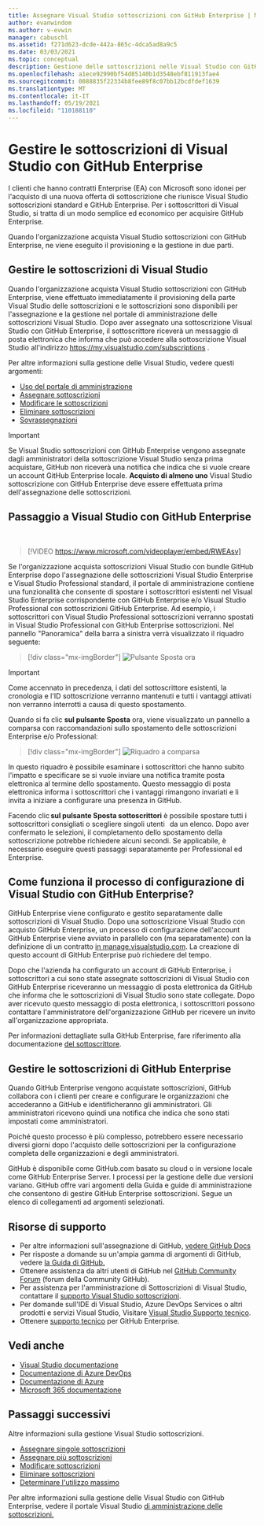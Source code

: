 ```yaml
---
title: Assegnare Visual Studio sottoscrizioni con GitHub Enterprise | Microsoft Docs
author: evanwindom
ms.author: v-evwin
manager: cabuschl
ms.assetid: f271d623-dcde-442a-865c-4dca5ad8a9c5
ms.date: 03/03/2021
ms.topic: conceptual
description: Gestione delle sottoscrizioni nelle Visual Studio con GitHub Enterprise
ms.openlocfilehash: a1ece92990bf54d85140b1d3548ebf811913fae4
ms.sourcegitcommit: 0088835f22334b8fee89f8c07bb12bcdfdef1639
ms.translationtype: MT
ms.contentlocale: it-IT
ms.lasthandoff: 05/19/2021
ms.locfileid: "110188110"
---
```

# <a name="manage-visual-studio-subscriptions-with-github-enterprise"></a>Gestire le sottoscrizioni di Visual Studio con GitHub Enterprise
I clienti che hanno contratti Enterprise (EA) con Microsoft sono idonei per l'acquisto di una nuova offerta di sottoscrizione che riunisce Visual Studio sottoscrizioni standard e GitHub Enterprise. Per i sottoscrittori di Visual Studio, si tratta di un modo semplice ed economico per acquisire GitHub Enterprise. 

Quando l'organizzazione acquista Visual Studio sottoscrizioni con GitHub Enterprise, ne viene eseguito il provisioning e la gestione in due parti.

## <a name="manage-visual-studio-subscriptions"></a>Gestire le sottoscrizioni di Visual Studio
Quando l'organizzazione acquista Visual Studio sottoscrizioni con GitHub Enterprise, viene effettuato immediatamente il provisioning della parte Visual Studio delle sottoscrizioni e le sottoscrizioni sono [](https://manage.visualstudio.com) disponibili per l'assegnazione e la gestione nel portale di amministrazione delle sottoscrizioni Visual Studio. Dopo aver assegnato una sottoscrizione Visual Studio con GitHub Enterprise, il sottoscrittore riceverà un messaggio di posta elettronica che informa che può accedere alla sottoscrizione Visual Studio all'indirizzo <https://my.visualstudio.com/subscriptions> .

Per altre informazioni sulla gestione delle Visual Studio, vedere questi argomenti:
- [Uso del portale di amministrazione](using-admin-portal.md)
- [Assegnare sottoscrizioni](assign-license.md)
- [Modificare le sottoscrizioni](edit-license.md)
- [Eliminare sottoscrizioni](delete-license.md)
- [Sovrassegnazioni](handle-overclaimed-license.md)

> [!Important]
> Se Visual Studio sottoscrizioni con GitHub Enterprise vengono assegnate dagli amministratori della sottoscrizione Visual Studio senza prima acquistare, GitHub non riceverà una notifica che indica che si vuole creare un account GitHub Enterprise locale.  **Acquisto di almeno uno** Visual Studio sottoscrizione con GitHub Enterprise deve essere effettuata prima dell'assegnazione delle sottoscrizioni.

## <a name="moving-to-visual-studio-with-github-enterprise"></a>Passaggio a Visual Studio con GitHub Enterprise
</br>

> [!VIDEO https://www.microsoft.com/videoplayer/embed/RWEAsv]

Se l'organizzazione acquista sottoscrizioni Visual Studio con bundle GitHub Enterprise dopo l'assegnazione delle sottoscrizioni Visual Studio Enterprise e Visual Studio Professional standard, il portale di amministrazione contiene una funzionalità che consente di spostare i sottoscrittori esistenti nel Visual Studio Enterprise corrispondente con GitHub Enterprise e/o Visual Studio Professional con sottoscrizioni GitHub Enterprise.  Ad esempio, i sottoscrittori con Visual Studio Professional sottoscrizioni verranno spostati in Visual Studio Professional con GitHub Enterprise sottoscrizioni. Nel pannello "Panoramica" della barra a sinistra verrà visualizzato il riquadro seguente:

   > [!div class="mx-imgBorder"]
   > ![Pulsante Sposta ora](_img/assign-github/move-now.png "Fare clic su &quot;Sposta adesso&quot; per aggiornare le sottoscrizioni Visual Studio con GitHub Enterprise sottoscrizioni")

> [!IMPORTANT]
> Come accennato in precedenza, i dati del sottoscrittore esistenti, la cronologia e l'ID sottoscrizione verranno mantenuti e tutti i vantaggi attivati non verranno interrotti a causa di questo spostamento.  


Quando si fa clic **sul pulsante Sposta** ora, viene visualizzato un pannello a comparsa con raccomandazioni sullo spostamento delle sottoscrizioni Enterprise e/o Professional:

   > [!div class="mx-imgBorder"]
   > ![Riquadro a comparsa](_img/assign-github/fly-out.png)

In questo riquadro è possibile esaminare i sottoscrittori che hanno subito l'impatto e specificare se si vuole inviare una notifica tramite posta elettronica al termine dello spostamento.  Questo messaggio di posta elettronica informa i sottoscrittori che i vantaggi rimangono invariati e li invita a iniziare a configurare una presenza in GitHub.  

Facendo clic **sul pulsante Sposta sottoscrittori** è possibile spostare tutti i sottoscrittori consigliati o scegliere singoli utenti   da un elenco.  Dopo aver confermato le selezioni, il completamento dello spostamento della sottoscrizione potrebbe richiedere alcuni secondi. Se applicabile, è necessario eseguire questi passaggi separatamente per Professional ed Enterprise.  

## <a name="what-is-the-visual-studio-with-github-enterprise-setup-process"></a>Come funziona il processo di configurazione di Visual Studio con GitHub Enterprise?
GitHub Enterprise viene configurato e gestito separatamente dalle sottoscrizioni di Visual Studio. Dopo una sottoscrizione Visual Studio con acquisto GitHub Enterprise, un processo di configurazione dell'account GitHub Enterprise viene avviato in parallelo con (ma separatamente) con la definizione di un contratto [in manage.visualstudio.com](https://manage.visualstudio.com). La creazione di questo account di GitHub Enterprise può richiedere del tempo. 

Dopo che l'azienda ha configurato un account di GitHub Enterprise, i sottoscrittori a cui sono state assegnate sottoscrizioni di Visual Studio con GitHub Enterprise riceveranno un messaggio di posta elettronica da GitHub che informa che le sottoscrizioni di Visual Studio sono state collegate. Dopo aver ricevuto questo messaggio di posta elettronica, i sottoscrittori possono contattare l'amministratore dell'organizzazione GitHub per ricevere un invito all'organizzazione appropriata.

Per informazioni dettagliate sulla GitHub Enterprise, fare riferimento alla documentazione [del sottoscrittore](access-github.md).   

## <a name="manage-github-enterprise-subscriptions"></a>Gestire le sottoscrizioni di GitHub Enterprise
Quando GitHub Enterprise vengono acquistate sottoscrizioni, GitHub collabora con i clienti per creare e configurare le organizzazioni che accederanno a GitHub e identificheranno gli amministratori.  Gli amministratori ricevono quindi una notifica che indica che sono stati impostati come amministratori.  

Poiché questo processo è più complesso, potrebbero essere necessario diversi giorni dopo l'acquisto delle sottoscrizioni per la configurazione completa delle organizzazioni e degli amministratori.

GitHub è disponibile come GitHub.com basato su cloud o in versione locale come GitHub Enterprise Server.  I processi per la gestione delle due versioni variano.  GitHub offre vari argomenti della Guida e guide di amministrazione che consentono di gestire GitHub Enterprise sottoscrizioni.  Segue un elenco di collegamenti ad argomenti selezionati.  

## <a name="support-resources"></a>Risorse di supporto
- Per altre informazioni sull'assegnazione di GitHub, [vedere GitHub Docs](https://docs.github.com/en/github/setting-up-and-managing-your-enterprise-account/managing-licenses-for-the-github-enterprise-and-visual-studio-bundle)
- Per risposte a domande su un'ampia gamma di argomenti di GitHub, vedere [la Guida di GitHub.](https://help.github.com/en)
- Ottenere assistenza da altri utenti di GitHub nel [GitHub Community Forum](https://github.community/) (forum della Community GitHub).
- Per assistenza per l'amministrazione di Sottoscrizioni di Visual Studio, contattare il [supporto Visual Studio sottoscrizioni](https://aka.ms/vsadminhelp).
- Per domande sull'IDE di Visual Studio, Azure DevOps Services o altri prodotti e servizi Visual Studio,  Visitare [Visual Studio Supporto tecnico](https://visualstudio.microsoft.com/support/).
- Ottenere [supporto tecnico](https://support.microsoft.com/supportforbusiness/productselection?sapId=b77fe80f-5417-80bd-4b2a-275cf0018c24) per GitHub Enterprise.   

## <a name="see-also"></a>Vedi anche
- [Visual Studio documentazione](/visualstudio/)
- [Documentazione di Azure DevOps](/azure/devops/)
- [Documentazione di Azure](/azure/)
- [Microsoft 365 documentazione](/microsoft-365/)

## <a name="next-steps"></a>Passaggi successivi
Altre informazioni sulla gestione Visual Studio sottoscrizioni.
- [Assegnare singole sottoscrizioni](assign-license.md)
- [Assegnare più sottoscrizioni](assign-license-bulk.md)
- [Modificare sottoscrizioni](edit-license.md)
- [Eliminare sottoscrizioni](delete-license.md)
- [Determinare l'utilizzo massimo](maximum-usage.md)

Per altre informazioni sulla gestione delle Visual Studio con GitHub Enterprise, vedere il portale Visual Studio [di amministrazione delle sottoscrizioni.](https://visualstudio.microsoft.com/subscriptions-administration/)